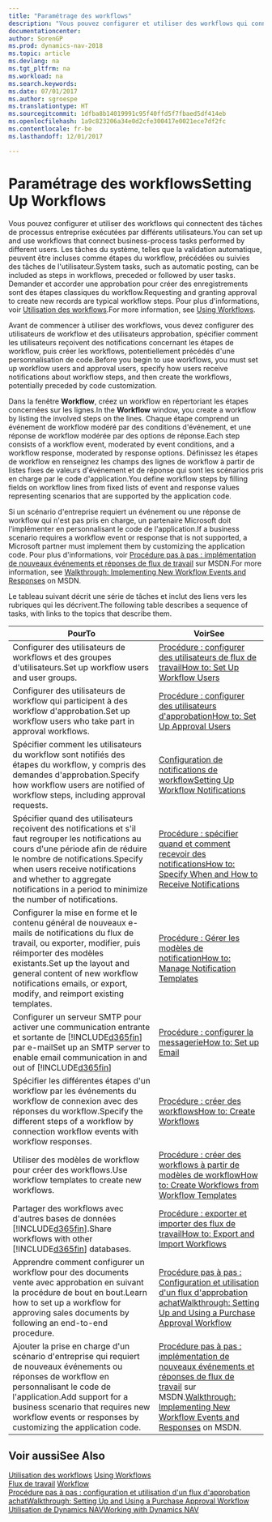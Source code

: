 ```yaml
---
title: "Paramétrage des workflows"
description: "Vous pouvez configurer et utiliser des workflows qui connectent des tâches de processus entreprise exécutées par différents utilisateurs. Les tâches du système, telles que la validation automatique, peuvent être incluses comme étapes du workflow, précédées ou suivies des tâches de l'utilisateur. Demander et accorder une approbation pour créer des enregistrements sont des étapes classiques du workflow."
documentationcenter: 
author: SorenGP
ms.prod: dynamics-nav-2018
ms.topic: article
ms.devlang: na
ms.tgt_pltfrm: na
ms.workload: na
ms.search.keywords: 
ms.date: 07/01/2017
ms.author: sgroespe
ms.translationtype: HT
ms.sourcegitcommit: 1dfba8b14019991c95f40ffd5f7fbaed5df414eb
ms.openlocfilehash: 1a9c823206a34e0d2cfe300417e0021ece7df2fc
ms.contentlocale: fr-be
ms.lasthandoff: 12/01/2017

---
```

# <a name="setting-up-workflows"></a><span data-ttu-id="b2c95-105">Paramétrage des workflows</span><span class="sxs-lookup"><span data-stu-id="b2c95-105">Setting Up Workflows</span></span>
<span data-ttu-id="b2c95-106">Vous pouvez configurer et utiliser des workflows qui connectent des tâches de processus entreprise exécutées par différents utilisateurs.</span><span class="sxs-lookup"><span data-stu-id="b2c95-106">You can set up and use workflows that connect business-process tasks performed by different users.</span></span> <span data-ttu-id="b2c95-107">Les tâches du système, telles que la validation automatique, peuvent être incluses comme étapes du workflow, précédées ou suivies des tâches de l'utilisateur.</span><span class="sxs-lookup"><span data-stu-id="b2c95-107">System tasks, such as automatic posting, can be included as steps in workflows, preceded or followed by user tasks.</span></span> <span data-ttu-id="b2c95-108">Demander et accorder une approbation pour créer des enregistrements sont des étapes classiques du workflow.</span><span class="sxs-lookup"><span data-stu-id="b2c95-108">Requesting and granting approval to create new records are typical workflow steps.</span></span> <span data-ttu-id="b2c95-109">Pour plus d'informations, voir [Utilisation des workflows](across-use-workflows.md).</span><span class="sxs-lookup"><span data-stu-id="b2c95-109">For more information, see [Using Workflows](across-use-workflows.md).</span></span>  

 <span data-ttu-id="b2c95-110">Avant de commencer à utiliser des workflows, vous devez configurer des utilisateurs de workflow et des utilisateurs approbation, spécifier comment les utilisateurs reçoivent des notifications concernant les étapes de workflow, puis créer les workflows, potentiellement précédés d'une personnalisation de code.</span><span class="sxs-lookup"><span data-stu-id="b2c95-110">Before you begin to use workflows, you must set up workflow users and approval users, specify how users receive notifications about workflow steps, and then create the workflows, potentially preceded by code customization.</span></span>  

 <span data-ttu-id="b2c95-111">Dans la fenêtre **Workflow**, créez un workflow en répertoriant les étapes concernées sur les lignes.</span><span class="sxs-lookup"><span data-stu-id="b2c95-111">In the **Workflow** window, you create a workflow by listing the involved steps on the lines.</span></span> <span data-ttu-id="b2c95-112">Chaque étape comprend un événement de workflow modéré par des conditions d'événement, et une réponse de workflow modérée par des options de réponse.</span><span class="sxs-lookup"><span data-stu-id="b2c95-112">Each step consists of a workflow event, moderated by event conditions, and a workflow response, moderated by response options.</span></span> <span data-ttu-id="b2c95-113">Définissez les étapes de workflow en renseignez les champs des lignes de workflow à partir de listes fixes de valeurs d'événement et de réponse qui sont les scénarios pris en charge par le code d'application.</span><span class="sxs-lookup"><span data-stu-id="b2c95-113">You define workflow steps by filling fields on workflow lines from fixed lists of event and response values representing scenarios that are supported by the application code.</span></span>  

 <span data-ttu-id="b2c95-114">Si un scénario d'entreprise requiert un événement ou une réponse de workflow qui n'est pas pris en charge, un partenaire Microsoft doit l'implémenter en personnalisant le code de l'application.</span><span class="sxs-lookup"><span data-stu-id="b2c95-114">If a business scenario requires a workflow event or response that is not supported, a Microsoft partner must implement them by customizing the application code.</span></span> <span data-ttu-id="b2c95-115">Pour plus d'informations, voir [Procédure pas à pas : implémentation de nouveaux événements et réponses de flux de travail](https://msdn.microsoft.com/en-us/library/mt574349.aspx) sur MSDN.</span><span class="sxs-lookup"><span data-stu-id="b2c95-115">For more information, see [Walkthrough: Implementing New Workflow Events and Responses](https://msdn.microsoft.com/en-us/library/mt574349.aspx) on MSDN.</span></span>

 <span data-ttu-id="b2c95-116">Le tableau suivant décrit une série de tâches et inclut des liens vers les rubriques qui les décrivent.</span><span class="sxs-lookup"><span data-stu-id="b2c95-116">The following table describes a sequence of tasks, with links to the topics that describe them.</span></span>  

|<span data-ttu-id="b2c95-117">**Pour**</span><span class="sxs-lookup"><span data-stu-id="b2c95-117">**To**</span></span>|<span data-ttu-id="b2c95-118">**Voir**</span><span class="sxs-lookup"><span data-stu-id="b2c95-118">**See**</span></span>|  
|------------|-------------|  
|<span data-ttu-id="b2c95-119">Configurer des utilisateurs de workflows et des groupes d'utilisateurs.</span><span class="sxs-lookup"><span data-stu-id="b2c95-119">Set up workflow users and user groups.</span></span>|[<span data-ttu-id="b2c95-120">Procédure : configurer des utilisateurs de flux de travail</span><span class="sxs-lookup"><span data-stu-id="b2c95-120">How to: Set Up Workflow Users</span></span>](across-how-to-set-up-workflow-users.md)|  
|<span data-ttu-id="b2c95-121">Configurer des utilisateurs de workflow qui participent à des workflow d'approbation.</span><span class="sxs-lookup"><span data-stu-id="b2c95-121">Set up workflow users who take part in approval workflows.</span></span>|[<span data-ttu-id="b2c95-122">Procédure : configurer des utilisateurs d'approbation</span><span class="sxs-lookup"><span data-stu-id="b2c95-122">How to: Set Up Approval Users</span></span>](across-how-to-set-up-approval-users.md)|  
|<span data-ttu-id="b2c95-123">Spécifier comment les utilisateurs du workflow sont notifiés des étapes du workflow, y compris des demandes d'approbation.</span><span class="sxs-lookup"><span data-stu-id="b2c95-123">Specify how workflow users are notified of workflow steps, including approval requests.</span></span>|[<span data-ttu-id="b2c95-124">Configuration de notifications de workflow</span><span class="sxs-lookup"><span data-stu-id="b2c95-124">Setting Up Workflow Notifications</span></span>](across-setting-up-workflow-notifications.md)|  
|<span data-ttu-id="b2c95-125">Spécifier quand des utilisateurs reçoivent des notifications et s'il faut regrouper les notifications au cours d'une période afin de réduire le nombre de notifications.</span><span class="sxs-lookup"><span data-stu-id="b2c95-125">Specify when users receive notifications and whether to aggregate notifications in a period to minimize the number of notifications.</span></span>|[<span data-ttu-id="b2c95-126">Procédure : spécifier quand et comment recevoir des notifications</span><span class="sxs-lookup"><span data-stu-id="b2c95-126">How to: Specify When and How to Receive Notifications</span></span>](across-how-to-specify-when-and-how-to-receive-notifications.md)|  
|<span data-ttu-id="b2c95-127">Configurer la mise en forme et le contenu général de nouveaux e\-mails de notifications du flux de travail, ou exporter, modifier, puis réimporter des modèles existants.</span><span class="sxs-lookup"><span data-stu-id="b2c95-127">Set up the layout and general content of new workflow notifications emails, or export, modify, and reimport existing templates.</span></span>|[<span data-ttu-id="b2c95-128">Procédure : Gérer les modèles de notification</span><span class="sxs-lookup"><span data-stu-id="b2c95-128">How to: Manage Notification Templates</span></span>](across-how-to-manage-notification-templates.md)|  
|<span data-ttu-id="b2c95-129">Configurer un serveur SMTP pour activer une communication entrante et sortante de [!INCLUDE[d365fin](includes/d365fin_md.md)] par e-mail</span><span class="sxs-lookup"><span data-stu-id="b2c95-129">Set up an SMTP server to enable email communication in and out of [!INCLUDE[d365fin](includes/d365fin_md.md)]</span></span>|[<span data-ttu-id="b2c95-130">Procédure : configurer la messagerie</span><span class="sxs-lookup"><span data-stu-id="b2c95-130">How to: Set up Email</span></span>](madeira-how-setup-email.md)|
|<span data-ttu-id="b2c95-131">Spécifier les différentes étapes d'un workflow par les événements du workflow de connexion avec des réponses du workflow.</span><span class="sxs-lookup"><span data-stu-id="b2c95-131">Specify the different steps of a workflow by connection workflow events with workflow responses.</span></span>|[<span data-ttu-id="b2c95-132">Procédure : créer des workflows</span><span class="sxs-lookup"><span data-stu-id="b2c95-132">How to: Create Workflows</span></span>](across-how-to-create-workflows.md)|  
|<span data-ttu-id="b2c95-133">Utiliser des modèles de workflow pour créer des workflows.</span><span class="sxs-lookup"><span data-stu-id="b2c95-133">Use workflow templates to create new workflows.</span></span>|[<span data-ttu-id="b2c95-134">Procédure : créer des workflows à partir de modèles de workflow</span><span class="sxs-lookup"><span data-stu-id="b2c95-134">How to: Create Workflows from Workflow Templates</span></span>](across-how-to-create-workflows-from-workflow-templates.md)|  
|<span data-ttu-id="b2c95-135">Partager des workflows avec d'autres bases de données [!INCLUDE[d365fin](includes/d365fin_md.md)].</span><span class="sxs-lookup"><span data-stu-id="b2c95-135">Share workflows with other [!INCLUDE[d365fin](includes/d365fin_md.md)] databases.</span></span>|[<span data-ttu-id="b2c95-136">Procédure : exporter et importer des flux de travail</span><span class="sxs-lookup"><span data-stu-id="b2c95-136">How to: Export and Import Workflows</span></span>](across-how-to-export-and-import-workflows.md)|  
|<span data-ttu-id="b2c95-137">Apprendre comment configurer un workflow pour des documents vente avec approbation en suivant la procédure de bout en bout.</span><span class="sxs-lookup"><span data-stu-id="b2c95-137">Learn how to set up a workflow for approving sales documents by following an end-to-end procedure.</span></span>|[<span data-ttu-id="b2c95-138">Procédure pas à pas : Configuration et utilisation d'un flux d'approbation achat</span><span class="sxs-lookup"><span data-stu-id="b2c95-138">Walkthrough: Setting Up and Using a Purchase Approval Workflow</span></span>](walkthrough-setting-up-and-using-a-purchase-approval-workflow.md)|  
|<span data-ttu-id="b2c95-139">Ajouter la prise en charge d'un scénario d'entreprise qui requiert de nouveaux événements ou réponses de workflow en personnalisant le code de l'application.</span><span class="sxs-lookup"><span data-stu-id="b2c95-139">Add support for a business scenario that requires new workflow events or responses by customizing the application code.</span></span>|<span data-ttu-id="b2c95-140">[Procédure pas à pas : implémentation de nouveaux événements et réponses de flux de travail](https://msdn.microsoft.com/en-us/library/mt574349.aspx) sur MSDN.</span><span class="sxs-lookup"><span data-stu-id="b2c95-140">[Walkthrough: Implementing New Workflow Events and Responses](https://msdn.microsoft.com/en-us/library/mt574349.aspx) on MSDN.</span></span>|  

## <a name="see-also"></a><span data-ttu-id="b2c95-141">Voir aussi</span><span class="sxs-lookup"><span data-stu-id="b2c95-141">See Also</span></span>  
 <span data-ttu-id="b2c95-142">[Utilisation des workflows](across-use-workflows.md) </span><span class="sxs-lookup"><span data-stu-id="b2c95-142">[Using Workflows](across-use-workflows.md) </span></span>  
 <span data-ttu-id="b2c95-143">[Flux de travail](across-workflow.md) </span><span class="sxs-lookup"><span data-stu-id="b2c95-143">[Workflow](across-workflow.md) </span></span>  
 [<span data-ttu-id="b2c95-144">Procédure pas à pas : configuration et utilisation d'un flux d'approbation achat</span><span class="sxs-lookup"><span data-stu-id="b2c95-144">Walkthrough: Setting Up and Using a Purchase Approval Workflow</span></span>](walkthrough-setting-up-and-using-a-purchase-approval-workflow.md)  
 [<span data-ttu-id="b2c95-145">Utilisation de Dynamics NAV</span><span class="sxs-lookup"><span data-stu-id="b2c95-145">Working with Dynamics NAV</span></span>](ui-work-product.md)

